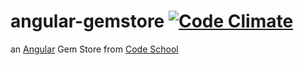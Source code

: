 # angular-gemstore [![Code Climate](https://codeclimate.com/github/olzaragoza/angular-gemstore/badges/gpa.svg)](https://codeclimate.com/github/olzaragoza/angular-gemstore)
an [Angular](https://angularjs.org) Gem Store from [Code School](https://www.codeschool.com/courses/shaping-up-with-angular-js)
